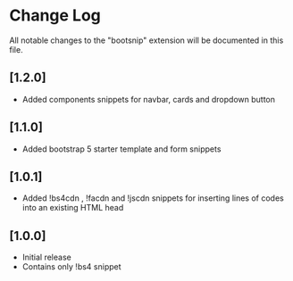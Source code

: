 # Change Log

All notable changes to the "bootsnip" extension will be documented in this file.



## [1.2.0]
- Added components snippets for navbar, cards and dropdown button

## [1.1.0]
- Added bootstrap 5 starter template and form snippets

## [1.0.1]
- Added !bs4cdn , !facdn and !jscdn snippets for inserting lines of codes into an existing HTML head

## [1.0.0]

- Initial release
- Contains only !bs4 snippet